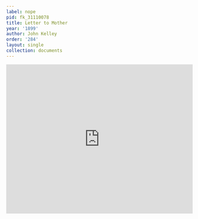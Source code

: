 ```yaml
---
label: nope
pid: fk_31110078
title: Letter to Mother
year: '1899'
author: John Kelley
order: '284'
layout: single
collection: documents
---
```

<iframe src="https://northwestern.app.box.com/embed/s/ehzuxtzx05h137iro486cfli6u77nhgw?sortColumn=date&view=list" width="500" height="400" frameborder="0" allowfullscreen webkitallowfullscreen msallowfullscreen></iframe>

